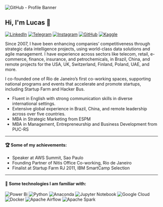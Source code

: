 ![GitHub - Profile Banner](https://github.com/user-attachments/assets/2d5fc1e5-bc50-4ed9-a6f2-4d4e31ff7191)

## Hi, I'm Lucas 👋

[![LinkedIn](https://img.shields.io/badge/LinkedIn-0077B5?style=for-the-badge&logo=linkedin&logoColor=white)](https://www.linkedin.com/in/lucascrezende/)
[![Telegram](https://img.shields.io/badge/Telegram-000?style=for-the-badge&logo=telegram&logoColor=2CA5E0)](https://t.me/lr-bnuke) 
[![Instagram](https://img.shields.io/badge/-Instagram-%23E4405F?style=for-the-badge&logo=instagram&logoColor=white)](https://www.instagram.com/lucas.c.rezende/) 
[![GitHub](https://img.shields.io/badge/GitHub-100000?style=for-the-badge&logo=github&logoColor=white)](https://github.com/lc-rezende) 
[![Kaggle](https://img.shields.io/badge/Kaggle-035a7d?style=for-the-badge&logo=kaggle&logoColor=white)](https://www.kaggle.com/lrezende)

Since 2007, I have been enhancing companies’ competitiveness through strategic data intelligence projects, using world-class data solutions and agile management. I have experience across sectors like telecom, retail, e-commerce, finance, insurance, and petrochemicals, in Brazil, China, and remote projects for the USA, UK, Switzerland, Finland, Poland, UAE, and more.

I co-founded one of Rio de Janeiro’s first co-working spaces, supporting national programs and events that accelerate and promote startups, including Startup Farm and Hacker Bus.

- Fluent in English with strong communication skills in diverse international settings.
- Extensive global experience in Brazil, China, and remote leadership across over five countries.
- MBA in Strategic Marketing from ESPM
- MBA in Management, Entrepreneurship and Business Development from PUC-RS

---

#### 🏆 Some of my achievements:

- Speaker at AWS Summit, Sao Paulo
- Founding Partner of Nitis Office Co-working, Rio de Janeiro
- Finalist at Startup Farm RJ 2011, IBM SmartCamp Selection

---

#### 👊 Some technologies I am familiar with:

![Power Bi](https://img.shields.io/badge/power_bi-F2C811?style=for-the-badge&logo=powerbi&logoColor=black)
![Python](https://img.shields.io/badge/python-3670A0?style=for-the-badge&logo=python&logoColor=ffdd54)
![Anaconda](https://img.shields.io/badge/Anaconda-%2344A833.svg?style=for-the-badge&logo=anaconda&logoColor=white)
![Jupyter Notebook](https://img.shields.io/badge/jupyter-%23FA0F00.svg?style=for-the-badge&logo=jupyter&logoColor=white)
![Google Cloud](https://img.shields.io/badge/GoogleCloud-%234285F4.svg?style=for-the-badge&logo=google-cloud&logoColor=white)
![Docker](https://img.shields.io/badge/docker-%230db7ed.svg?style=for-the-badge&logo=docker&logoColor=white)
![Apache Airflow](https://img.shields.io/badge/Apache%20Airflow-017CEE?style=for-the-badge&logo=Apache%20Airflow&logoColor=white)
![Apache Spark](https://img.shields.io/badge/Apache%20Spark-E25A1C.svg?style=for-the-badge&logo=Apache-Spark&logoColor=white)


<!--

![Apache Kafka](https://img.shields.io/badge/Apache%20Kafka-000?style=for-the-badge&logo=apachekafka)
![Streamlit](https://img.shields.io/badge/Streamlit-%23FE4B4B.svg?style=for-the-badge&logo=streamlit&logoColor=white)
![AWS](https://img.shields.io/badge/AWS-%23FF9900.svg?style=for-the-badge&logo=amazon-aws&logoColor=white)
![Azure](https://img.shields.io/badge/azure-%230072C6.svg?style=for-the-badge&logo=microsoftazure&logoColor=white)

![Bash Script](https://img.shields.io/badge/bash_script-%23121011.svg?style=for-the-badge&logo=gnu-bash&logoColor=white)
![Matplotlib](https://img.shields.io/badge/Matplotlib-%23ffffff.svg?style=for-the-badge&logo=Matplotlib&logoColor=black)
![NumPy](https://img.shields.io/badge/numpy-%23013243.svg?style=for-the-badge&logo=numpy&logoColor=white)
![Pandas](https://img.shields.io/badge/pandas-%23150458.svg?style=for-the-badge&logo=pandas&logoColor=white)
![Plotly](https://img.shields.io/badge/Plotly-%233F4F75.svg?style=for-the-badge&logo=plotly&logoColor=white)
![scikit-learn](https://img.shields.io/badge/scikit--learn-%23F7931E.svg?style=for-the-badge&logo=scikit-learn&logoColor=white)
![SciPy](https://img.shields.io/badge/SciPy-%230C55A5.svg?style=for-the-badge&logo=scipy&logoColor=%white)
![TensorFlow](https://img.shields.io/badge/TensorFlow-%23FF6F00.svg?style=for-the-badge&logo=TensorFlow&logoColor=white)

![Postman](https://img.shields.io/badge/Postman-FF6C37?style=for-the-badge&logo=postman&logoColor=white)
![Apache Airflow](https://img.shields.io/badge/Apache%20Airflow-017CEE?style=for-the-badge&logo=Apache%20Airflow&logoColor=white)
![Nginx](https://img.shields.io/badge/nginx-%23009639.svg?style=for-the-badge&logo=nginx&logoColor=white)
![Git](https://img.shields.io/badge/git-%23F05033.svg?style=for-the-badge&logo=git&logoColor=white)
-->
